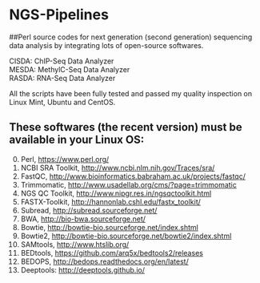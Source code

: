 # NGS-Pipelines                          
##Perl source codes for next generation (second generation) sequencing data analysis by integrating lots of open-source softwares.
                                                             
CISDA: ChIP-Seq Data Analyzer                                          
MESDA: MethylC-Seq Data Analyzer                                       
RASDA: RNA-Seq Data Analyzer                   
                                                               
                                                               
  All the scripts have been fully tested and passed my quality inspection on Linux Mint, Ubuntu and CentOS.                  
                                               
                                                             
                                                                         
## These softwares (the recent version) must be available in your Linux OS: 
0. Perl, https://www.perl.org/                 
1. NCBI SRA Toolkit, http://www.ncbi.nlm.nih.gov/Traces/sra/                                
2. FastQC, http://www.bioinformatics.babraham.ac.uk/projects/fastqc/
3. Trimmomatic, http://www.usadellab.org/cms/?page=trimmomatic                   
4. NGS QC Toolkit, http://www.nipgr.res.in/ngsqctoolkit.html              
5. FASTX-Toolkit, http://hannonlab.cshl.edu/fastx_toolkit/                  
6. Subread, http://subread.sourceforge.net/               
7. BWA, http://bio-bwa.sourceforge.net/          
8. Bowtie, http://bowtie-bio.sourceforge.net/index.shtml       
9. Bowtie2, http://bowtie-bio.sourceforge.net/bowtie2/index.shtml              
10. SAMtools, http://www.htslib.org/            
11. BEDtools, https://github.com/arq5x/bedtools2/releases                                
12. BEDOPS, http://bedops.readthedocs.org/en/latest/                
13. Deeptools: http://deeptools.github.io/                 




